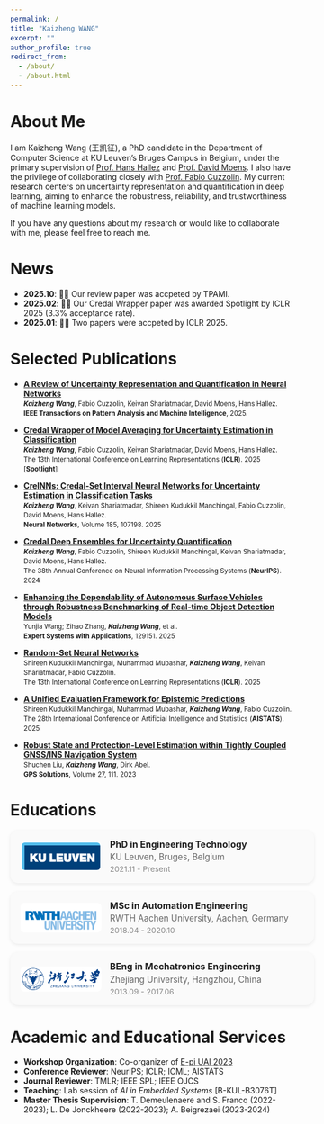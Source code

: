 ```yaml
---
permalink: /
title: "Kaizheng WANG"
excerpt: ""
author_profile: true
redirect_from: 
  - /about/
  - /about.html
---
```


<!-- {% if site.google_scholar_stats_use_cdn %}
{% assign gsDataBaseUrl = "https://cdn.jsdelivr.net/gh/" | append: site.repository | append: "@" %}
{% else %}
{% assign gsDataBaseUrl = "https://raw.githubusercontent.com/" | append: site.repository | append: "/" %}
{% endif %}
{% assign url = gsDataBaseUrl | append: "google-scholar-stats/gs_data_shieldsio.json" %} -->



<!-- <span class='anchor' id='about-me'></span>-->

# About Me
<!-- I am Kaizheng Wang (王凯征), a PhD candidate in the Department of Computer Science at KU Leuven’s Bruges Campus in Belgium, under the primary supervision of [Prof. Hans Hallez](https://www.kuleuven.be/wieiswie/en/person/00080562) and co-supervision from [Prof. David Moens](https://www.kuleuven.be/wieiswie/en/person/00012025) and [Dr. Keivan Shariatmadar](https://www.kuleuven.be/wieiswie/en/person/00115080). I also have the privilege of collaborating closely with [Prof. Fabio Cuzzolin](https://www.brookes.ac.uk/profiles/staff/fabio-cuzzolin). My current research centers on uncertainty representation and quantification in deep learning, aiming to enhance the robustness, reliability, and interpretability of machine learning models.-->
I am Kaizheng Wang (王凯征), a PhD candidate in the Department of Computer Science at KU Leuven’s Bruges Campus in Belgium, under the primary supervision of [Prof. Hans Hallez](https://www.kuleuven.be/wieiswie/en/person/00080562) and [Prof. David Moens](https://www.kuleuven.be/wieiswie/en/person/00012025). I also have the privilege of collaborating closely with [Prof. Fabio Cuzzolin](https://www.brookes.ac.uk/profiles/staff/fabio-cuzzolin). My current research centers on uncertainty representation and quantification in deep learning, aiming to enhance the robustness, reliability, and trustworthiness of machine learning models. 

If you have any questions about my research or would like to collaborate with me, please feel free to reach me.

# News
- **2025.10**: 🎉🎉 Our review paper was accpeted by TPAMI.
- **2025.02**: 🎉🎉 Our Credal Wrapper paper was awarded Spotlight by ICLR 2025 (3.3% acceptance rate).
- **2025.01**: 🎉🎉 Two papers were accpeted by ICLR 2025.


# Selected Publications
- [**A Review of Uncertainty Representation and Quantification in Neural Networks**](https://ieeexplore.ieee.org/document/11219221)<br>
  <small>
  _**Kaizheng Wang**_, Fabio Cuzzolin, Keivan Shariatmadar, David Moens, Hans Hallez.<br>
  **IEEE Transactions on Pattern Analysis and Machine Intelligence**, 2025. <br>
  </small>
- [**Credal Wrapper of Model Averaging for Uncertainty Estimation in Classification**](https://openreview.net/forum?id=cv2iMNWCsh)<br>
  <small>
  _**Kaizheng Wang**_, Fabio Cuzzolin, Keivan Shariatmadar, David Moens, Hans Hallez.<br>
  The 13th International Conference on Learning Representations (**ICLR**). 2025 \[**Spotlight**\]<br>
  </small>
- [**CreINNs: Credal-Set Interval Neural Networks for Uncertainty Estimation in Classification Tasks**](https://www.sciencedirect.com/science/article/pii/S0893608025000772)<br>
  <small>
  _**Kaizheng Wang**_, Keivan Shariatmadar, Shireen Kudukkil Manchingal, Fabio Cuzzolin, David Moens, Hans Hallez.<br>
  **Neural Networks**, Volume 185, 107198. 2025<br>
  </small>
- [**Credal Deep Ensembles for Uncertainty Quantification**](https://proceedings.neurips.cc/paper_files/paper/2024/hash/911fc798523e7d4c2e9587129fcf88fc-Abstract-Conference.html)<br>
  <small>
  _**Kaizheng Wang**_, Fabio Cuzzolin, Shireen Kudukkil Manchingal, Keivan Shariatmadar, David Moens, Hans Hallez.<br>
  The 38th Annual Conference on Neural Information Processing Systems (**NeurIPS**). 2024<br>
  </small>

- [**Enhancing the Dependability of Autonomous Surface Vehicles through Robustness Benchmarking of Real-time Object Detection Models**](https://doi.org/10.1016/j.eswa.2025.129151)<br>
  <small>
  Yunjia Wang; Zihao Zhang, _**Kaizheng Wang**_, et al.<br>
  **Expert Systems with Applications**, 129151. 2025<br>
  </small>
  
- [**Random-Set Neural Networks**](https://openreview.net/forum?id=pdjkikvCch)<br>
  <small>
  Shireen Kudukkil Manchingal, Muhammad Mubashar, _**Kaizheng Wang**_, Keivan Shariatmadar, Fabio Cuzzolin.<br>
  The 13th International Conference on Learning Representations (**ICLR**). 2025<br>
  </small>
- [**A Unified Evaluation Framework for Epistemic Predictions**](https://openreview.net/forum?id=kXC0Sdf8KN)<br>
  <small>
  Shireen Kudukkil Manchingal, Muhammad Mubashar, _**Kaizheng Wang**_, Fabio Cuzzolin.<br>
  The 28th International Conference on Artificial Intelligence and Statistics (**AISTATS**). 2025<br>
  </small>


- [**Robust State and Protection-Level Estimation within Tightly Coupled GNSS/INS Navigation System**](https://doi.org/10.1007/s10291-023-01447-z)<br>
  <small>
  Shuchen Liu, _**Kaizheng Wang**_, Dirk Abel.<br>
  **GPS Solutions**, Volume 27, 111. 2023<br>
  </small>


<!-- # Educations
- **2021.11 - Present**: PhD in Engineering Technology, KU Leuven, Bruges, Belgium
- **2018.04 - 2020.10**: MSc in Automation Engineering, RWTH Aachen University, Aachen, Germany
- **2013.09 - 2017.06**: BEng in Mechatronics Engineering, Zhejiang University, Hangzhou, China -->
# Educations

<style>
/* 容器：占满可用宽度，但不把内容居中 */
.edu-card-container {
  display: flex;
  flex-direction: column;
  gap: 15px;
  width: 100%;
  /* 不设置 margin:0 auto; 以保证左对齐 */
  padding-left: 0; /* 如果你的页面主体有内边距，可按需调整 */
}

/* 单个卡片：限定最大宽度，保证不太长，并且左对齐 */
.edu-card {
  display: flex;
  align-items: center;
  background: #fafafa;
  border-radius: 14px;
  padding: 14px 18px;
  box-shadow: 0 2px 6px rgba(0,0,0,0.08);
  transition: transform 0.2s ease, box-shadow 0.2s ease;

  /* 关键：设置固定的 max-width，让卡片看起来不太长 */
  width: 100%;
  max-width: 760px;   /* ← 改这个值可以控制卡片“长度” */
  margin-left: 0;     /* 左对齐（重要） */
}

/* 鼠标悬停微动画 */
.edu-card:hover {
  transform: translateY(-3px);
  box-shadow: 0 4px 8px rgba(0,0,0,0.12);
}

/* logo 以高度为基准，保持比例 */
.edu-card img {
  height: auto;
  width: 140.0px;
  border-radius: 8px;
  margin-right: 15px;
  flex-shrink: 0;
  object-fit: contain;
  background-color: white;
  padding: 2px;
}

/* 文字左对齐（在卡片内） */
.edu-card .edu-body {
  text-align: left;
  line-height: 1.45;
}

/* 文字样式 */
.edu-card b {
  font-size: 1rem;
  color: #222;
}
.edu-card span {
  color: #666;
  font-size: 0.95rem;
}
.edu-card small {
  color: #888;
  font-size: 0.85rem;
}

/* 📱 手机端：卡片变竖排，宽度为100%（占满容器） */
@media (max-width: 600px) {
  .edu-card {
    flex-direction: column;
    align-items: flex-start;
    max-width: 100%;   /* 手机上占满 */
    padding: 12px;
  }
  .edu-card img {
    margin-right: 0;
    margin-bottom: 8px;
  }
  .edu-card-container {
    padding-left: 0;
    padding-right: 0;
  }
}
</style>

<div class="edu-card-container">

  <div class="edu-card">
    <img src="/assets/images/education/ku_leuven_v2.png" alt="KU Leuven">
    <div class="edu-body">
      <b>PhD in Engineering Technology</b><br>
      <span>KU Leuven, Bruges, Belgium</span><br>
      <small>2021.11 - Present</small>
    </div>
  </div>

  <div class="edu-card">
    <img src="/assets/images/education/rwth_v2.png" alt="RWTH Aachen">
    <div class="edu-body">
      <b>MSc in Automation Engineering</b><br>
      <span>RWTH Aachen University, Aachen, Germany</span><br>
      <small>2018.04 - 2020.10</small>
    </div>
  </div>

  <div class="edu-card">
    <img src="/assets/images/education/zju_v2.png" alt="Zhejiang University">
    <div class="edu-body">
      <b>BEng in Mechatronics Engineering</b><br>
      <span>Zhejiang University, Hangzhou, China</span><br>
      <small>2013.09 - 2017.06</small>
    </div>
  </div>

</div>



# Academic and Educational Services
- **Workshop Organization**: Co-organizer of [E-pi UAI 2023](https://sites.google.com/view/epi-workshop-uai-2023/home?authuser=0)
- **Conference Reviewer**: NeurIPS; ICLR; ICML; AISTATS
- **Journal Reviewer**: TMLR; IEEE SPL; IEEE OJCS
- **Teaching**: Lab session of *AI in Embedded Systems* \[B-KUL-B3076T\]
- **Master Thesis Supervision**: T. Demeulenaere and S. Francq (2022-2023); L. De Jonckheere (2022-2023); A. Beigrezaei (2023-2024)

 
